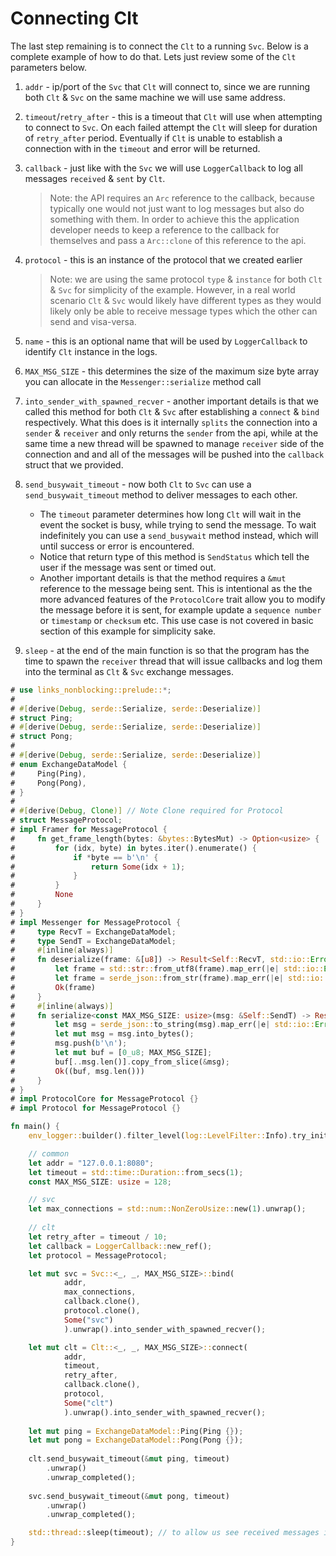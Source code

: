 # Connecting Clt

The last step remaining is to connect the `Clt` to a running `Svc`. Below is a complete example of how to do that. Lets just review some of the `Clt` parameters below.

1. `addr` - ip/port of the `Svc` that `Clt` will connect to, since we are running both `Clt` & `Svc` on the same machine we will use same address.

2. `timeout`/`retry_after` - this is a timeout that `Clt` will use when attempting to connect to `Svc`. On each failed attempt the `Clt` will sleep for duration of `retry_after` period. Eventually if `Clt` is unable to establish a connection with in the `timeout` and error will be returned.

3. `callback` - just like with the `Svc` we will use `LoggerCallback` to log all messages `received` & `sent` by `Clt`.
   > Note: the API requires an `Arc` reference to the callback, because typically one would not just want to log messages but also do something with them. In order to achieve this the application developer needs to keep a reference to the callback for themselves and pass a `Arc::clone` of this reference to the api. 

4. `protocol` - this is an instance of the protocol that we created earlier
   > Note: we are using the same protocol `type` & `instance` for both `Clt` & `Svc` for simplicity of the example. However, in a real world scenario `Clt` & `Svc` would likely have different types as they would likely only be able to receive message types which the other can send and visa-versa.

5. `name` - this is an optional name that will be used by `LoggerCallback` to identify `Clt` instance in the logs.
   
6. `MAX_MSG_SIZE` - this determines the size of the maximum size byte array you can allocate in the `Messenger::serialize` method call

7. `into_sender_with_spawned_recver` - another important details is that we called this method for both `Clt` & `Svc` after establishing a `connect` & `bind` respectively. What this does is it internally `splits` the connection into a `sender` & `receiver` and only returns the `sender` from the api, while at the same time a new thread will be spawned to manage `receiver` side of the connection and and all of the messages will be pushed into the `callback` struct that we provided.

8. `send_busywait_timeout` - now both `Clt` to `Svc` can use a `send_busywait_timeout` method to deliver messages to each other. 
   * The `timeout` parameter determines how long `Clt` will wait in the event the socket is busy, while trying to send the message. To wait indefinitely you can use a `send_busywait` method instead, which will until success or error is encountered.
   * Notice that return type of this method is `SendStatus` which tell the user if the message was sent or timed out.
   * Another important details is that the method requires a `&mut` reference to the message being sent. This is intentional as the the more advanced features of the `ProtocolCore` trait allow you to modify the message before it is sent, for example update a `sequence number` or `timestamp` or `checksum` etc. This use case is not covered in basic section of this example for simplicity sake.

9. `sleep` - at the end of the main function is so that the program has the time to spawn the `receiver` thread that will issue callbacks and log them into the terminal as `Clt` & `Svc` exchange messages.


```rust
# use links_nonblocking::prelude::*;
# 
# #[derive(Debug, serde::Serialize, serde::Deserialize)]
# struct Ping;
# #[derive(Debug, serde::Serialize, serde::Deserialize)]
# struct Pong;
# 
# #[derive(Debug, serde::Serialize, serde::Deserialize)]
# enum ExchangeDataModel {
#     Ping(Ping),
#     Pong(Pong),
# }
# 
# #[derive(Debug, Clone)] // Note Clone required for Protocol
# struct MessageProtocol;
# impl Framer for MessageProtocol {
#     fn get_frame_length(bytes: &bytes::BytesMut) -> Option<usize> {
#         for (idx, byte) in bytes.iter().enumerate() {
#             if *byte == b'\n' {
#                 return Some(idx + 1);
#             }
#         }
#         None
#     }
# }
# impl Messenger for MessageProtocol {
#     type RecvT = ExchangeDataModel;
#     type SendT = ExchangeDataModel;
#     #[inline(always)]
#     fn deserialize(frame: &[u8]) -> Result<Self::RecvT, std::io::Error> {
#         let frame = std::str::from_utf8(frame).map_err(|e| std::io::Error::new(std::io::ErrorKind::InvalidData, e))?;
#         let frame = serde_json::from_str(frame).map_err(|e| std::io::Error::new(std::io::ErrorKind::InvalidData, e))?;
#         Ok(frame)
#     }
#     #[inline(always)]
#     fn serialize<const MAX_MSG_SIZE: usize>(msg: &Self::SendT) -> Result<([u8; MAX_MSG_SIZE], usize), std::io::Error> {
#         let msg = serde_json::to_string(msg).map_err(|e| std::io::Error::new(std::io::ErrorKind::InvalidData, e))?;
#         let mut msg = msg.into_bytes();
#         msg.push(b'\n');
#         let mut buf = [0_u8; MAX_MSG_SIZE];
#         buf[..msg.len()].copy_from_slice(&msg);
#         Ok((buf, msg.len()))
#     }
# }
# impl ProtocolCore for MessageProtocol {}
# impl Protocol for MessageProtocol {}

fn main() {
    env_logger::builder().filter_level(log::LevelFilter::Info).try_init().unwrap();

    // common
    let addr = "127.0.0.1:8080";
    let timeout = std::time::Duration::from_secs(1);
    const MAX_MSG_SIZE: usize = 128;

    // svc
    let max_connections = std::num::NonZeroUsize::new(1).unwrap();
    
    // clt
    let retry_after = timeout / 10;
    let callback = LoggerCallback::new_ref();
    let protocol = MessageProtocol;

    let mut svc = Svc::<_, _, MAX_MSG_SIZE>::bind(
            addr, 
            max_connections, 
            callback.clone(), 
            protocol.clone(), 
            Some("svc")
            ).unwrap().into_sender_with_spawned_recver();

    let mut clt = Clt::<_, _, MAX_MSG_SIZE>::connect(
            addr, 
            timeout, 
            retry_after, 
            callback.clone(), 
            protocol, 
            Some("clt")
            ).unwrap().into_sender_with_spawned_recver();
    
    let mut ping = ExchangeDataModel::Ping(Ping {});
    let mut pong = ExchangeDataModel::Pong(Pong {});
    
    clt.send_busywait_timeout(&mut ping, timeout)
        .unwrap()
        .unwrap_completed();
    
    svc.send_busywait_timeout(&mut pong, timeout)
        .unwrap()
        .unwrap_completed();

    std::thread::sleep(timeout); // to allow us see received messages in the log
}

```